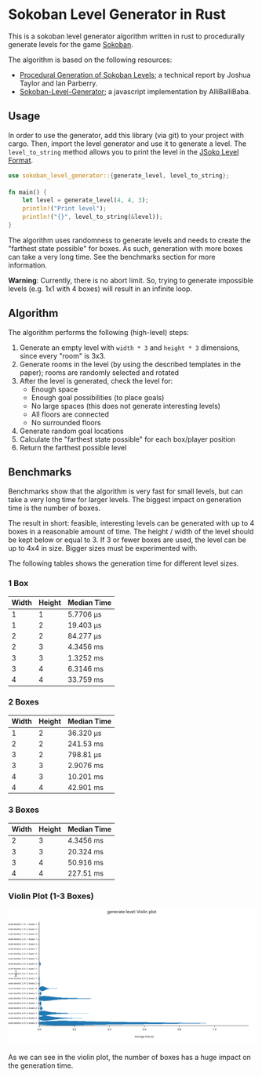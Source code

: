 # Sokoban Level Generator in Rust

This is a sokoban level generator algorithm written in rust to procedurally
generate levels for the game [Sokoban](https://en.wikipedia.org/wiki/Sokoban).

The algorithm is based on the following resources:

- [Procedural Generation of Sokoban Levels](http://ianparberry.com/techreports/LARC-2011-01.pdf);
  a technical report by Joshua Taylor and Ian Parberry.
- [Sokoban-Level-Generator](https://github.com/AlliBalliBaba/Sokoban-Level-Generator);
  a javascript implementation by AlliBalliBaba.

## Usage

In order to use the generator, add this library (via git) to your project
with cargo. Then, import the level generator and use it to generate
a level. The ``level_to_string`` method allows you to print the level
in the [JSoko Level Format](https://www.sokoban-online.de/sokoban/levell-format/).

```rust
use sokoban_level_generator::{generate_level, level_to_string};

fn main() {
    let level = generate_level(4, 4, 3);
    println!("Print level");
    println!("{}", level_to_string(&level));
}
```

The algorithm uses randomness to generate levels and needs
to create the "farthest state possible" for boxes. As such,
generation with more boxes can take a very long time. See the
benchmarks section for more information.

**Warning**: Currently, there is no abort limit. So, trying to
generate impossible levels (e.g. 1x1 with 4 boxes) will result
in an infinite loop.

## Algorithm

The algorithm performs the following (high-level) steps:

1. Generate an empty level with ``width * 3`` and ``height * 3`` dimensions, since every "room" is 3x3.
2. Generate rooms in the level (by using the described templates in the paper); rooms are randomly selected and rotated
3. After the level is generated, check the level for:
    - Enough space
    - Enough goal possibilities (to place goals)
    - No large spaces (this does not generate interesting levels)
    - All floors are connected
    - No surrounded floors
4. Generate random goal locations
5. Calculate the "farthest state possible" for each box/player position
6. Return the farthest possible level

## Benchmarks

Benchmarks show that the algorithm is very fast for small levels, but
can take a very long time for larger levels. The biggest impact on
generation time is the number of boxes.

The result in short: feasible, interesting levels can be generated with
up to 4 boxes in a reasonable amount of time. The height / width of the
level should be kept below or equal to 3. If 3 or fewer boxes are used,
the level can be up to 4x4 in size. Bigger sizes must be experimented with.

The following tables shows the generation time for different level sizes.

### 1 Box
| Width | Height | Median Time |
|-------|--------|-------------|
| 1     | 1      | 5.7706 µs   |
| 1     | 2      | 19.403 µs   |
| 2     | 2      | 84.277 µs   |
| 2     | 3      | 4.3456 ms   |
| 3     | 3      | 1.3252 ms   |
| 3     | 4      | 6.3146 ms   |
| 4     | 4      | 33.759 ms   |

### 2 Boxes
| Width | Height | Median Time |
|-------|--------|-------------|
| 1     | 2      | 36.320 µs   |
| 2     | 2      | 241.53 ms   |
| 3     | 2      | 798.81 µs   |
| 3     | 3      | 2.9076 ms   |
| 4     | 3      | 10.201 ms   |
| 4     | 4      | 42.901 ms   |

### 3 Boxes
| Width | Height | Median Time |
|-------|--------|-------------|
| 2     | 3      | 4.3456 ms   |
| 3     | 3      | 20.324 ms   |
| 3     | 4      | 50.916 ms   |
| 4     | 4      | 227.51 ms   |

### Violin Plot (1-3 Boxes)

![Violin Plot](./res/violin.svg)

As we can see in the violin plot, the number of boxes has a huge impact on the generation time.
